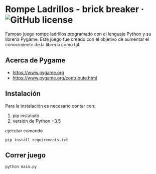 # Rompe Ladrillos - brick breaker &middot; ![GitHub license](https://img.shields.io/badge/license-MIT-blue.svg)

Famoso juego rompe ladrillos programado con el lenguaje Python y su librería Pygame. 
Este juego fue creado con el objetivo de aumentar el conocimiento de la librería como tal.

## Acerca de Pygame

* https://www.pygame.org
* https://www.pygame.org/contribute.html

## Instalación

Para la instalación es necesario contar con:

1. pip instalado
2. versión de Python +3.5

ejecutar comando

```
pip install requirements.txt
```

## Correr juego

```
python main.py
```
